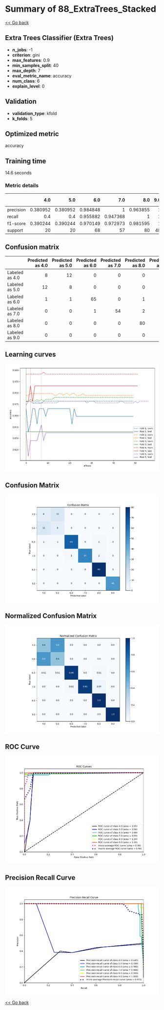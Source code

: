 # Summary of 88_ExtraTrees_Stacked

[<< Go back](../README.md)


## Extra Trees Classifier (Extra Trees)
- **n_jobs**: -1
- **criterion**: gini
- **max_features**: 0.9
- **min_samples_split**: 40
- **max_depth**: 7
- **eval_metric_name**: accuracy
- **num_class**: 6
- **explain_level**: 0

## Validation
 - **validation_type**: kfold
 - **k_folds**: 5

## Optimized metric
accuracy

## Training time

14.6 seconds

### Metric details
|           |       4.0 |       5.0 |       6.0 |       7.0 |       8.0 |   9.0 |   accuracy |   macro avg |   weighted avg |   logloss |
|:----------|----------:|----------:|----------:|----------:|----------:|------:|-----------:|------------:|---------------:|----------:|
| precision |  0.380952 |  0.380952 |  0.984848 |  1        |  0.963855 |     1 |   0.897611 |    0.785101 |       0.902103 |  0.259515 |
| recall    |  0.4      |  0.4      |  0.955882 |  0.947368 |  1        |     1 |   0.897611 |    0.783875 |       0.897611 |  0.259515 |
| f1-score  |  0.390244 |  0.390244 |  0.970149 |  0.972973 |  0.981595 |     1 |   0.897611 |    0.784201 |       0.899546 |  0.259515 |
| support   | 20        | 20        | 68        | 57        | 80        |    48 |   0.897611 |  293        |     293        |  0.259515 |


## Confusion matrix
|                |   Predicted as 4.0 |   Predicted as 5.0 |   Predicted as 6.0 |   Predicted as 7.0 |   Predicted as 8.0 |   Predicted as 9.0 |
|:---------------|-------------------:|-------------------:|-------------------:|-------------------:|-------------------:|-------------------:|
| Labeled as 4.0 |                  8 |                 12 |                  0 |                  0 |                  0 |                  0 |
| Labeled as 5.0 |                 12 |                  8 |                  0 |                  0 |                  0 |                  0 |
| Labeled as 6.0 |                  1 |                  1 |                 65 |                  0 |                  1 |                  0 |
| Labeled as 7.0 |                  0 |                  0 |                  1 |                 54 |                  2 |                  0 |
| Labeled as 8.0 |                  0 |                  0 |                  0 |                  0 |                 80 |                  0 |
| Labeled as 9.0 |                  0 |                  0 |                  0 |                  0 |                  0 |                 48 |

## Learning curves
![Learning curves](learning_curves.png)
## Confusion Matrix

![Confusion Matrix](confusion_matrix.png)


## Normalized Confusion Matrix

![Normalized Confusion Matrix](confusion_matrix_normalized.png)


## ROC Curve

![ROC Curve](roc_curve.png)


## Precision Recall Curve

![Precision Recall Curve](precision_recall_curve.png)



[<< Go back](../README.md)
